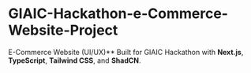 # GIAIC-Hackathon-e-Commerce-Website-Project
E-Commerce Website (UI/UX)**   Built for GIAIC Hackathon with **Next.js**, **TypeScript**, **Tailwind CSS**, and **ShadCN**.  
